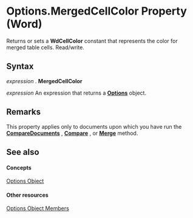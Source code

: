 
# Options.MergedCellColor Property (Word)

Returns or sets a  **WdCellColor** constant that represents the color for merged table cells. Read/write.


## Syntax

 _expression_ . **MergedCellColor**

 _expression_ An expression that returns a **[Options](873b7b99-3fe1-fd89-9ece-a9355cb827dc.md)** object.


## Remarks

This property applies only to documents upon which you have run the  **[CompareDocuments](511c811f-3f2b-9b93-f339-32324569a765.md)** , **[Compare](2715f719-d141-c60c-8956-64aa3a58e268.md)** , or **[Merge](e7ab537d-dfd3-177b-722a-6fe693c158d8.md)** method.


## See also


#### Concepts


[Options Object](873b7b99-3fe1-fd89-9ece-a9355cb827dc.md)
#### Other resources


[Options Object Members](76cd9dfe-6bbb-4c3d-0bfc-79a62bedd15e.md)

